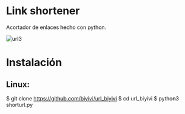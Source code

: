 # Link shortener

Acortador de enlaces hecho con python.

![url3](https://user-images.githubusercontent.com/75817113/131174070-7433a2dd-4332-4726-9582-4f132aaa9dd7.png)

# Instalación
## Linux:
$ git clone https://github.com/biyivi/url_biyivi
$ cd url_biyivi
$ python3 shorturl.py


